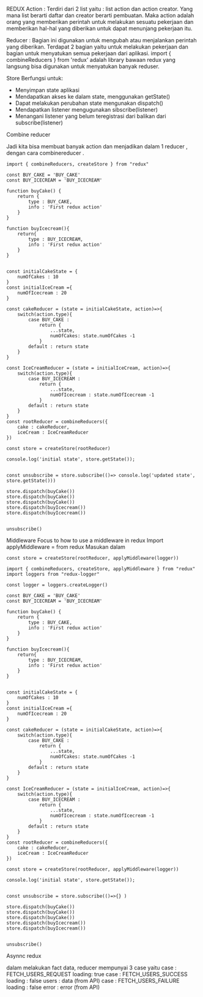 REDUX
Action : 
Terdiri dari 2 list yaitu : list action dan action creator. Yang mana list berarti daftar dan creator berarti pembuatan. Maka action adalah orang yang memberikan perintah untuk melakukan sesuatu pekerjaan dan memberikan hal-hal yang diberikan untuk dapat menunjang pekerjaan itu. 

Reducer : 
Bagian ini digunakan untuk mengubah atau menjalankan perintah yang diberikan. Terdapat 2 bagian yaitu untuk melakukan pekerjaan dan bagian untuk menyatukan semua pekerjaan dari aplikasi. 
import { combineReducers } from 'redux'
adalah library bawaan redux yang langsung bisa digunakan untuk menyatukan banyak reduser. 
  

Store 
Berfungsi untuk:
-	Menyimpan state aplikasi 
-	Mendapatkan akses ke dalam state, menggunakan getState()
-	Dapat melakukan perubahan state mengunakan dispatch()
-	Mendapatkan listener mengugunakan sibscribe(listener)
-	Menangani listener yang belum teregistrasi dari balikan dari subscribe(listener)


Combine reducer 

Jadi kita bisa membuat banyak action dan menjadikan dalam 1 reducer , dengan cara combinereducer . 
```
import { combineReducers, createStore } from "redux"

const BUY_CAKE = 'BUY_CAKE'
const BUY_ICECREAM = 'BUY_ICECREAM'

function buyCake() {
    return {
        type : BUY_CAKE,
        info : 'First redux action'
    }
}

function buyIcecream(){
    return{
        type : BUY_ICECREAM,
        info : 'First redux action'
    }
}


const initialCakeState = {
    numOfCakes : 10
}
const initialIceCream ={
    numOfIcecream : 20
}

const cakeReducer = (state = initialCakeState, action)=>{
    switch(action.type){
        case BUY_CAKE : 
            return {
                ...state,
                numOfCakes: state.numOfCakes -1
            }
        default : return state
    }
}

const IceCreamReducer = (state = initialIceCream, action)=>{
    switch(action.type){
        case BUY_ICECREAM :
            return {
                ...state,
                numOfIcecream : state.numOfIcecream -1
            }
        default : return state
    }
}
const rootReducer = combineReducers({
    cake : cakeReducer,
    iceCream : IceCreamReducer
})

const store = createStore(rootReducer)

console.log('initial state', store.getState());


const unsubscribe = store.subscribe(()=> console.log('updated state', store.getState()))

store.dispatch(buyCake())
store.dispatch(buyCake())
store.dispatch(buyCake())
store.dispatch(buyIcecream())
store.dispatch(buyIcecream())


unsubscribe()
```

Middleware
Focus to how to use a middleware in redux
Import applyMiddleware = from redux
Masukan dalam 
``` 
const store = createStore(rootReducer, applyMiddleware(logger))
```
```
import { combineReducers, createStore, applyMiddleware } from "redux"
import loggers from "redux-logger"

const logger = loggers.createLogger()

const BUY_CAKE = 'BUY_CAKE'
const BUY_ICECREAM = 'BUY_ICECREAM'

function buyCake() {
    return {
        type : BUY_CAKE,
        info : 'First redux action'
    }
}

function buyIcecream(){
    return{
        type : BUY_ICECREAM,
        info : 'First redux action'
    }
}


const initialCakeState = {
    numOfCakes : 10
}
const initialIceCream ={
    numOfIcecream : 20
}

const cakeReducer = (state = initialCakeState, action)=>{
    switch(action.type){
        case BUY_CAKE : 
            return {
                ...state,
                numOfCakes: state.numOfCakes -1
            }
        default : return state
    }
}

const IceCreamReducer = (state = initialIceCream, action)=>{
    switch(action.type){
        case BUY_ICECREAM :
            return {
                ...state,
                numOfIcecream : state.numOfIcecream -1
            }
        default : return state
    }
}
const rootReducer = combineReducers({
    cake : cakeReducer,
    iceCream : IceCreamReducer
})

const store = createStore(rootReducer, applyMiddleware(logger))

console.log('initial state', store.getState());


const unsubscribe = store.subscribe(()=>{} )

store.dispatch(buyCake())
store.dispatch(buyCake())
store.dispatch(buyCake())
store.dispatch(buyIcecream())
store.dispatch(buyIcecream())


unsubscribe()
```

Asynnc redux

dalam melakukan fact data, reducer mempunyai 3 case yaitu
case : FETCH_USERS_REQUEST
    loading: true
case : FETCH_USERS_SUCCESS
    loading : false
    users   : data (from API)
case : FETCH_USERS_FAILURE
    loading : false
    error   : error (from API)